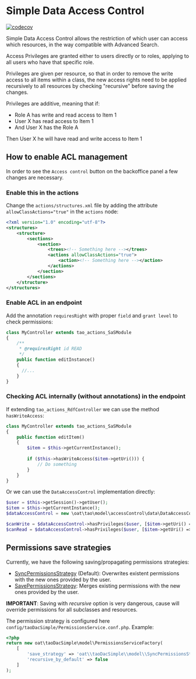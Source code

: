 Simple Data Access Control
=====================

[![codecov](https://codecov.io/gh/oat-sa/extension-tao-dac-simple/branch/master/graph/badge.svg?token=nJlrg5cQ37)](https://codecov.io/gh/oat-sa/extension-tao-dac-simple)

Simple Data Access Control allows the restriction of which user can access which resources, in the way compatible with
Advanced Search.

Access Privileges are granted either to users directly or to roles, applying to all users who have that specific role.

Privileges are given per resource, so that in order to remove the write access to all items within a class, the new
access rights need to be applied recursively to all resources by checking "recursive" before saving the changes.

Privileges are additive, meaning that if:

* Role A has write and read access to Item 1
* User X has read access to Item 1
* And User X has the Role A

Then User X he will have read and write access to Item 1

## How to enable ACL management

In order to see the `Access control` button on the backoffice panel a few changes are necessary.

### Enable this in the actions

Change the `actions/structures.xml` file by adding the attribute `allowClassActions="true"` in the `actions` node:

```xml
<?xml version="1.0" encoding="utf-8"?>
<structures>
    <structure>
        <sections>
            <section>
                <trees><!-- Something here --></trees>
                <actions allowClassActions="true">
                    <action><!-- Something here --></action>
                </actions>
            </section>
        </sections>
    </structure>
</structures>
```

### Enable ACL in an endpoint

Add the annotation `requiresRight` with proper `field` and `grant level` to check permissions:

```php
class MyController extends tao_actions_SaSModule
{
    /**
     * @requiresRight id READ
     */
    public function editInstance()
    {
      //...
    }
}
```

### Checking ACL internally (without annotations) in the endpoint

If extending `tao_actions_RdfController` we can use the method `hasWriteAccess`:

```php
class MyController extends tao_actions_SaSModule
{
    public function editItem()
    {
        $item = $this->getCurrentInstance();
            
        if ($this->hasWriteAccess($item->getUri())) {
            // Do something
        }
    }
}
```

Or we can use the `DataAccessControl` implementation directly:

```php
$user = $this->getSession()->getUser();
$item = $this->getCurrentInstance();
$dataAccessControl = new \oat\tao\model\accessControl\data\DataAccessControl();

$canWrite = $dataAccessControl->hasPrivileges($user, [$item->getUri() => 'WRITE']);
$canRead = $dataAccessControl->hasPrivileges($user, [$item->getUri() => 'READ']);
```

## Permissions save strategies

Currently, we have the following saving/propagating permissions strategies:

- [SyncPermissionsStrategy](./model/SyncPermissionsStrategy.php) (Default): Overwrites existent permissions with the 
  new ones provided by the user.
- [SavePermissionsStrategy](./model/SavePermissionsStrategy.php): Merges existing permissions with the new ones 
  provided by the user.
  
**IMPORTANT**: Saving with _recursive_ option is very dangerous, cause will 
override permissions for all subclasses and resources. 

The permission strategy is configured here `config/taoDacSimple/PermissionsService.conf.php`. Example:

```php
<?php
return new oat\taoDacSimple\model\PermissionsServiceFactory(
    [
        'save_strategy' => 'oat\\taoDacSimple\\model\\SyncPermissionsStrategy',
        'recursive_by_default' => false
    ]
);
```
